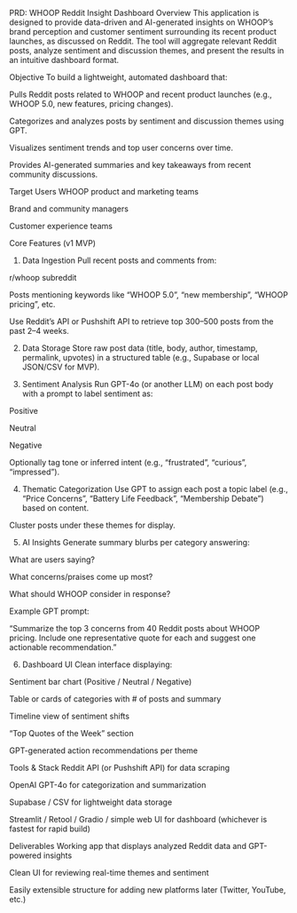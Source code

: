 PRD: WHOOP Reddit Insight Dashboard
Overview
This application is designed to provide data-driven and AI-generated insights on WHOOP’s brand perception and customer sentiment surrounding its recent product launches, as discussed on Reddit. The tool will aggregate relevant Reddit posts, analyze sentiment and discussion themes, and present the results in an intuitive dashboard format.

Objective
To build a lightweight, automated dashboard that:

Pulls Reddit posts related to WHOOP and recent product launches (e.g., WHOOP 5.0, new features, pricing changes).

Categorizes and analyzes posts by sentiment and discussion themes using GPT.

Visualizes sentiment trends and top user concerns over time.

Provides AI-generated summaries and key takeaways from recent community discussions.

Target Users
WHOOP product and marketing teams

Brand and community managers

Customer experience teams

Core Features (v1 MVP)
1. Data Ingestion
Pull recent posts and comments from:

r/whoop subreddit

Posts mentioning keywords like “WHOOP 5.0”, “new membership”, “WHOOP pricing”, etc.

Use Reddit’s API or Pushshift API to retrieve top 300–500 posts from the past 2–4 weeks.

2. Data Storage
Store raw post data (title, body, author, timestamp, permalink, upvotes) in a structured table (e.g., Supabase or local JSON/CSV for MVP).

3. Sentiment Analysis
Run GPT-4o (or another LLM) on each post body with a prompt to label sentiment as:

Positive

Neutral

Negative

Optionally tag tone or inferred intent (e.g., “frustrated”, “curious”, “impressed”).

4. Thematic Categorization
Use GPT to assign each post a topic label (e.g., “Price Concerns”, “Battery Life Feedback”, “Membership Debate”) based on content.

Cluster posts under these themes for display.

5. AI Insights
Generate summary blurbs per category answering:

What are users saying?

What concerns/praises come up most?

What should WHOOP consider in response?

Example GPT prompt:

“Summarize the top 3 concerns from 40 Reddit posts about WHOOP pricing. Include one representative quote for each and suggest one actionable recommendation.”

6. Dashboard UI
Clean interface displaying:

Sentiment bar chart (Positive / Neutral / Negative)

Table or cards of categories with # of posts and summary

Timeline view of sentiment shifts

“Top Quotes of the Week” section

GPT-generated action recommendations per theme

Tools & Stack
Reddit API (or Pushshift API) for data scraping

OpenAI GPT-4o for categorization and summarization

Supabase / CSV for lightweight data storage

Streamlit / Retool / Gradio / simple web UI for dashboard (whichever is fastest for rapid build)

Deliverables
Working app that displays analyzed Reddit data and GPT-powered insights

Clean UI for reviewing real-time themes and sentiment

Easily extensible structure for adding new platforms later (Twitter, YouTube, etc.)

